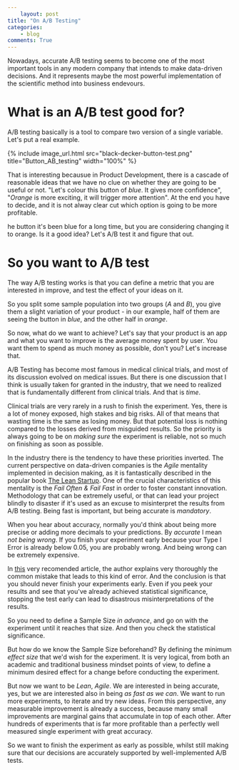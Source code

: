 ```yaml
---
	layout: post
title: "On A/B Testing"
categories:
	- blog
comments: True
---
```



Nowadays, accurate A/B testing seems to become one of the most important tools in any modern company that intends to make data-driven decisions. And it represents maybe the most powerful implementation of the scientific method into business endevours.


# What is an A/B test good for?


A/B testing basically is a tool to compare two version of a single variable. Let's put a real example. 

{% include image_url.html src="black-decker-button-test.png" title="Button_AB_testing" width="100%" %}



That is interesting becausue in Product Development, there is a cascade of reasonable ideas that we have no clue on whether they are going to be useful or not. "Let's colour this button of *blue*. It gives more confidence", "*Orange* is more exciting, it will trigger more attention". At the end you have to decide, and it is not alway clear cut which option is going to be more profitable.

 he button it's been blue for a long time, but you are considering changing it to orange. Is it a good idea? Let's A/B test it and figure that out.


# So you want to A/B test

The way A/B testing works is that you can define a metric that you are interested in improve, and test the effect of your ideas on it. 

So you split some sample population into two groups (*A* and *B*), you give them a slight variation of your product - in our example, half of them are seeing the button in *blue*, and the other half in *orange*.

So now, what do we want to achieve? Let's say that your product is an app and what you want to improve is the average money spent by user. You want them to spend as much money as possible, don't you? Let's increase that.






A/B Testing has become most famous in medical clinical trials, and most of its discussion evolved on medical issues. But there is one discussion that I think is usually taken for granted in the industry, that we need to realized that is fundamentally different from clinical trials. And that is *time*.

Clinical trials are very rarely in a rush to finish the experiment. Yes, there is a lot of money exposed, high stakes and big risks. All of that means that wasting time is the same as losing money. But that potential loss is nothing compared to the losses derived from misguided results. So the priority is always going to be on _making sure_ the experiment is reliable, not so much on finishing as soon as possible.

In the industry there is the tendency to have these priorities inverted. The current perspective on data-driven companies is the *Agile* mentality implemented in decision making, as it is fantastically described in the popular book [The Lean Startup](https://www.amazon.co.uk/s/?ie=UTF8&keywords=the+lean+startup&index=aps&tag=googhydr-21&ref=pd_sl_72xxnortzb_e&adgrpid=54730571218&hvpone=&hvptwo=&hvadid=259093725533&hvpos=1t2&hvnetw=g&hvrand=1937859941242138832&hvqmt=e&hvdev=c&hvdvcmdl=&hvlocint=&hvlocphy=9045999&hvtargid=kwd-364810519397). One of the crucial characteristics of this mentality is the _Fail Often & Fail Fast_ in order to foster constant innovation. Methodology that can be extremely useful, or that can lead your project blindly to disaster if it's used as an excuse to misinterpret the results from A/B testing. Being fast is important, but being accurate is _mandatory_.

When you hear about accuracy, normally you'd think about being more precise or adding more decimals to your predictions. By _accurate_ I mean *not being wrong*. If you finish your experiment early because your Type I Error is already below 0.05, you are probably wrong. And being wrong can be extremely expensive.

In [this](http://www.evanmiller.org/how-not-to-run-an-ab-test.html) very recomended article, the author explains very thoroughly the common mistake that leads to this kind of error. And the conclusion is that you should never finish your experiments early. Even if you peek your results and see that you've already achieved statistical significance, stopping the test early can lead to disastrous misinterpretations of the results.

So you need to define a Sample Size _in advance_, and go on with the experiment until it reaches that size. And then you check the statistical significance.

But how do we know the Sample Size beforehand? By defining the minimum *effect size* that we'd wish for the experiment. It is very logical, from both an academic and traditional business mindset points of view, to define a minimum desired effect for a change before conducting the experiment. 

But now we want to be _Lean_, _Agile_. We are interested in being accurate, yes, but we are interested also in being *as fast as we can*. We want to run more experiments, to iterate and try new ideas. From this perspective, any measurable improvement is already a success, because many small improvements are marginal gains that accumulate in top of each other. After hundreds of experiments that is far more profitable than a perfectly well measured single experiment with great accuracy.

So we want to finish the experiment as early as possible, whilst still making sure that our decisions are accurately supported by well-implemented A/B tests.
